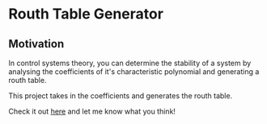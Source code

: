
# Routh Table Generator

## Motivation

In control systems theory, you can determine the stability of a system by analysing the coefficients of it's characteristic polynomial and generating a routh table.

This project takes in the coefficients and generates the routh table.

Check it out [here](https://routhtable.netlify.app/) and let me know what you think!
